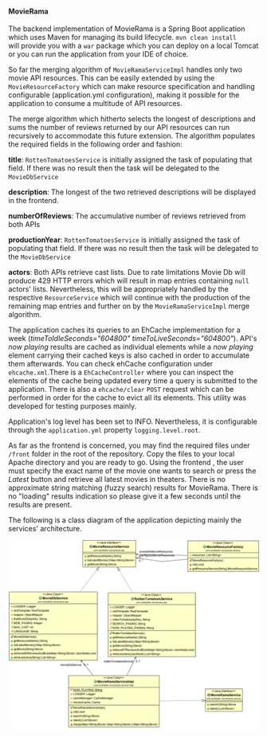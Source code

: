 #### MovieRama

The backend implementation of MovieRama is a Spring Boot application which uses Maven for managing its build lifecycle. `mvn clean install`  
will provide you with a `war` package which you can deploy on a local Tomcat or you can run the application from your IDE of choice.

So far the merging algorithm of `MovieRamaServiceImpl` handles only two movie API resources. This can be easily extended by using the `MovieResourceFactory` which can make resource specification and handling configurable (application.yml configuration), making it possible for the application to consume a multitude of API resources.

The merge algorithm which hitherto selects the longest of descriptions and sums the number of reviews returned by our API resources can run recursively to accommodate this future extension. The algorithm populates the required fields in the following order and fashion: 

**title**: `RottenTomatoesService` is initially assigned the task of populating that field. If there was no result then the task will be delegated to the `MovieDbService`

**description**: The longest of the two retrieved descriptions will be displayed in the frontend.

**numberOfReviews**: The accumulative number of reviews retrieved from both APIs  

**productionYear**: `RottenTomatoesService` is initially assigned the task of populating that field. If there was no result then the task will be delegated to the `MovieDbService`

**actors**: Both APIs retrieve cast lists. Due to rate limitations Movie Db will produce 429 HTTP errors which will result in map entries containing `null` actors' lists. Nevertheless, this will be appropriately handled by the respective `ResourceService` which will continue with the production of the remaining map entries and further on by the `MovieRamaServiceImpl` merge algorithm.

The application caches its queries to an EhCache implementation for a week (*timeToIdleSeconds="604800" timeToLiveSeconds="604800"*). API's _now playing_ results are cached as individual elements while a _now playing_ element carrying their cached keys is also cached in order to accumulate them afterwards. You can check ehCache configuration under `ehcache.xml`.There is a `EhCacheController` where you can inspect the elements of the cache being updated every time a query is submitted to the application. There is also a `ehcache/clear` `POST` request which can be performed in order for the cache to evict all its elements. This utility was developed for testing purposes mainly.

Application's log level has been set to INFO. Nevertheless, it is configurable through the `application.yml` property `logging.level.root`.

As far as the frontend is concerned, you may find the required files under `/front` folder in the root of the repository.
Copy the files to your local Apache directory and you are ready to go. Using the frontend , the user must specify the exact name of the movie one wants to search or press the _Latest_ button and retrieve all latest movies in theaters. There is no approximate string matching (fuzzy search) results for MovieRama. There is no "loading" results indication so please give it a few seconds until the results are present.


The following is a class diagram of the application depicting mainly the services' architecture.

![alt text](https://github.com/tonyflow/movierama/blob/master/movierama-class-diagram.png)



